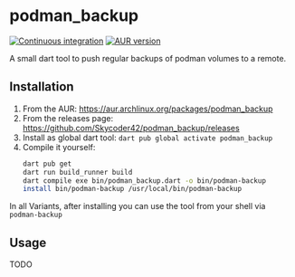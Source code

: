 # podman_backup
[![Continuous integration](https://github.com/Skycoder42/podman_backup/actions/workflows/ci.yaml/badge.svg)](https://github.com/Skycoder42/podman_backup/actions/workflows/ci.yaml)
[![AUR version](https://img.shields.io/aur/version/podman_backup)](https://aur.archlinux.org/packages/podman_backup)

A small dart tool to push regular backups of podman volumes to a remote.


## Installation
1. From the AUR: https://aur.archlinux.org/packages/podman_backup
2. From the releases page: https://github.com/Skycoder42/podman_backup/releases
3. Install as global dart tool: `dart pub global activate podman_backup`
4. Compile it yourself:
   ```bash
   dart pub get
   dart run build_runner build
   dart compile exe bin/podman_backup.dart -o bin/podman-backup
   install bin/podman-backup /usr/local/bin/podman-backup
   ```

In all Variants, after installing you can use the tool from your shell via `podman-backup`

## Usage
TODO

